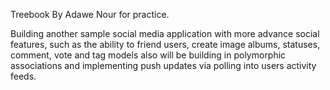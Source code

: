 Treebook By Adawe Nour for practice.

Building another sample social media application with more advance social features, such as the ability to friend users, create image albums, statuses, comment, vote and tag models also will be building in polymorphic associations and implementing push updates via polling into users activity feeds.
